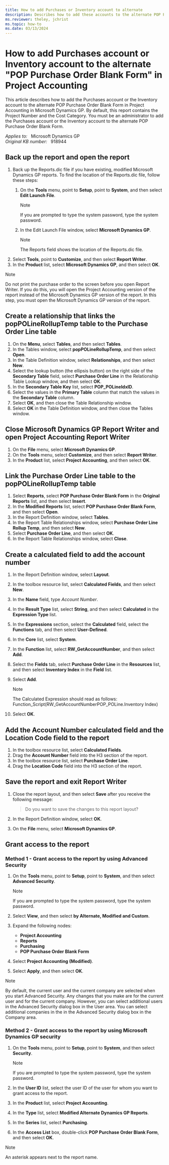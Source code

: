 ```yaml
---
title: How to add Purchases or Inventory account to alternate
description: Describes how to add these accounts to the alternate POP Purchase Order Blank Form. By default, this report contains the Project Number and the Cost Category. You must be an administrator to complete these steps.
ms.reviewer: theley, jchrist
ms.topic: how-to
ms.date: 03/13/2024
---
```

# How to add Purchases account or Inventory account to the alternate "POP Purchase Order Blank Form" in Project Accounting

This article describes how to add the Purchases account or the Inventory account to the alternate POP Purchase Order Blank Form in Project Accounting in Microsoft Dynamics GP. By default, this report contains the Project Number and the Cost Category. You must be an administrator to add the Purchases account or the Inventory account to the alternate POP Purchase Order Blank Form.

_Applies to:_ &nbsp; Microsoft Dynamics GP  
_Original KB number:_ &nbsp; 918944

## Back up the report and open the report

1. Back up the Reports.dic file if you have existing, modified Microsoft Dynamics GP reports. To find the location of the Reports.dic file, follow these steps:
   1. On the **Tools** menu, point to **Setup**, point to **System**, and then select **Edit Launch File**.

        > [!NOTE]
        > If you are prompted to type the system password, type the system password.
   2. In the Edit Launch File window, select **Microsoft Dynamics GP**.

        > [!NOTE]
        > The Reports field shows the location of the Reports.dic file.
2. Select **Tools**, point to **Customize**, and then select **Report Writer**.
3. In the **Product** list, select **Microsoft Dynamics GP**, and then select **OK**.

> [!NOTE]
> Do not print the purchase order to the screen before you open Report Writer. If you do this, you will open the Project Accounting version of the report instead of the Microsoft Dynamics GP version of the report. In this step, you must open the Microsoft Dynamics GP version of the report.

## Create a relationship that links the popPOLineRollupTemp table to the Purchase Order Line table

1. On the **Menu**, select **Tables**, and then select **Tables**.
2. In the Tables window, select **popPOLineRollupTemp**, and then select **Open**.
3. In the Table Definition window, select **Relationships**, and then select **New**.
4. Select the lookup button (the ellipsis button) on the right side of the **Secondary Table** field, select **Purchase Order Line** in the Relationship Table Lookup window, and then select **OK**.
5. In the **Secondary Table Key** list, select **POP_POLineIdxID**.
6. Select the values in the **Primary Table** column that match the values in the **Secondary Table** column.
7. Select **OK**, and then close the Table Relationship window.
8. Select **OK** in the Table Definition window, and then close the Tables window.

## Close Microsoft Dynamics GP Report Writer and open Project Accounting Report Writer

1. On the **File** menu, select **Microsoft Dynamics GP**.
2. On the **Tools** menu, select **Customize**, and then select **Report Writer**.
3. In the **Product** list, select **Project Accounting**, and then select **OK**.

## Link the Purchase Order Line table to the popPOLineRollupTemp table

1. Select **Reports**, select **POP Purchase Order Blank Form** in the **Original Reports** list, and then select **Insert**.
2. In the **Modified Reports** list, select **POP Purchase Order Blank Form**, and then select **Open**.
3. In the Report Definition window, select **Tables**.
4. In the Report Table Relationships window, select **Purchase Order Line Rollup Temp**, and then select **New**.
5. Select **Purchase Order Line**, and then select **OK**.
6. In the Report Table Relationships window, select **Close**.

## Create a calculated field to add the account number

1. In the Report Definition window, select **Layout**.
2. In the toolbox resource list, select **Calculated Fields**, and then select **New**.
3. In the **Name** field, type *Account Number*.
4. In the **Result Type** list, select **String**, and then select **Calculated** in the **Expression Type** list.
5. In the **Expressions** section, select the **Calculated** field, select the **Functions** tab, and then select **User-Defined**.
6. In the **Core** list, select **System**.
7. In the **Function** list, select **RW_GetAccountNumber**, and then select **Add**.
8. Select the **Fields** tab, select **Purchase Order Line** in the **Resources** list, and then select **Inventory Index** in the **Field** list.
9. Select **Add**.

    > [!NOTE]
    > The Calculated Expression should read as follows:  
    > Function_Script(RW_GetAccountNumberPOP_POLine.Inventory Index)

10. Select **OK**.

## Add the Account Number calculated field and the Location Code field to the report

1. In the toolbox resource list, select **Calculated Fields**.
2. Drag the **Account Number** field into the H3 section of the report.
3. In the toolbox resource list, select **Purchase Order Line**.
4. Drag the **Location Code** field into the H3 section of the report.

## Save the report and exit Report Writer

1. Close the report layout, and then select **Save** after you receive the following message:

   > Do you want to save the changes to this report layout?

2. In the Report Definition window, select **OK**.
3. On the **File** menu, select **Microsoft Dynamics GP**.

## Grant access to the report

### Method 1 - Grant access to the report by using Advanced Security

1. On the **Tools** menu, point to **Setup**, point to **System**, and then select **Advanced Security**.

    > [!NOTE]
    > If you are prompted to type the system password, type the system password.
2. Select **View**, and then select **by Alternate, Modified and Custom**.
3. Expand the following nodes:
   - **Project Accounting**
   - **Reports**
   - **Purchasing**
   - **POP Purchase Order Blank Form**
4. Select **Project Accounting (Modified)**.
5. Select **Apply**, and then select **OK**.

> [!NOTE]
> By default, the current user and the current company are selected when you start Advanced Security. Any changes that you make are for the current user and for the current company. However, you can select additional users in the Advanced Security dialog box in the User area. You can select additional companies in the in the Advanced Security dialog box in the Company area.

### Method 2 - Grant access to the report by using Microsoft Dynamics GP security

1. On the **Tools** menu, point to **Setup**, point to **System**, and then select **Security**.

    > [!NOTE]
    > If you are prompted to type the system password, type the system password.
2. In the **User ID** list, select the user ID of the user for whom you want to grant access to the report.
3. In the **Product** list, select **Project Accounting**.
4. In the **Type** list, select **Modified Alternate Dynamics GP Reports**.
5. In the **Series** list, select **Purchasing**.
6. In the **Access List** box, double-click **POP Purchase Order Blank Form**, and then select **OK**.

> [!NOTE]
> An asterisk appears next to the report name.
